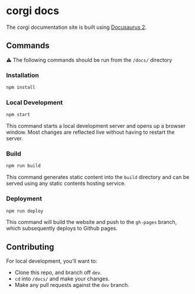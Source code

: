 # corgi docs

The corgi documentation site is built using [Docusaurus 2](https://docusaurus.io/).

## Commands

⚠️ The following commands should be run from the `/docs/` directory

### Installation

```bash
npm install
```

### Local Development

```bash
npm start
```

This command starts a local development server and opens up a browser window. Most changes are reflected live without having to restart the server.

### Build

```bash
npm run build
```

This command generates static content into the `build` directory and can be served using any static contents hosting service.

### Deployment

```bash
npm run deploy
```

This command will build the website and push to the `gh-pages` branch, which subsequently deploys to Github pages.

## Contributing

For local development, you'll want to:

- Clone this repo, and branch off `dev`.
- `cd` into `/docs/` and make your changes.
- Make any pull requests against the `dev` branch.
